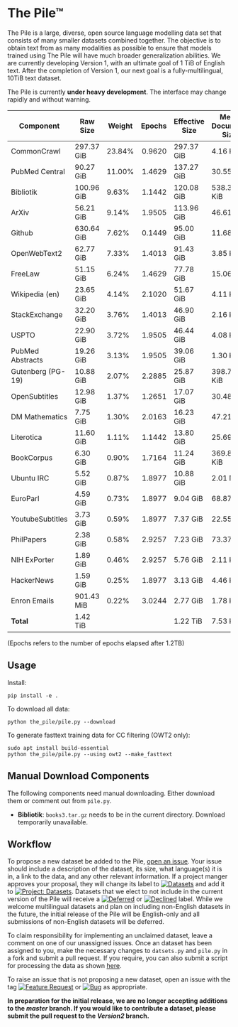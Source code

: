 # The Pile™

The Pile is a large, diverse, open source language modelling data set that consists of many smaller datasets combined together. The objective is to obtain text from as many modalities as possible to ensure that models trained using The Pile will have much broader generalization abilities. We are currently developing Version 1, with an ultimate goal of 1 TiB of English text. After the completion of Version 1, our next goal is a fully-multilingual, 10TiB text dataset.

The Pile is currently **under heavy development**. The interface may change rapidly and without warning. 


|    Component    | Raw Size |Weight|Epochs|Effective Size|Mean Document Size|
|-----------------|----------|------|-----:|--------------|------------------|
|CommonCrawl      |297.37 GiB|23.84%|0.9620|297.37 GiB    |4.16 KiB          |
|PubMed Central   |90.27 GiB |11.00%|1.4629|137.27 GiB    |30.55 KiB         |
|Bibliotik        |100.96 GiB|9.63% |1.1442|120.08 GiB    |538.36 KiB        |
|ArXiv            |56.21 GiB |9.14% |1.9505|113.96 GiB    |46.61 KiB         |
|Github           |630.64 GiB|7.62% |0.1449|95.00 GiB     |11.68 KiB         |
|OpenWebText2     |62.77 GiB |7.33% |1.4013|91.43 GiB     |3.85 KiB          |
|FreeLaw          |51.15 GiB |6.24% |1.4629|77.78 GiB     |15.06 KiB         |
|Wikipedia (en)   |23.65 GiB |4.14% |2.1020|51.67 GiB     |4.11 KiB          |
|StackExchange    |32.20 GiB |3.76% |1.4013|46.90 GiB     |2.16 KiB          |
|USPTO            |22.90 GiB |3.72% |1.9505|46.44 GiB     |4.08 KiB          |
|PubMed Abstracts |19.26 GiB |3.13% |1.9505|39.06 GiB     |1.30 KiB          |
|Gutenberg (PG-19)|10.88 GiB |2.07% |2.2885|25.87 GiB     |398.73 KiB        |
|OpenSubtitles    |12.98 GiB |1.37% |1.2651|17.07 GiB     |30.48 KiB         |
|DM Mathematics   |7.75 GiB  |1.30% |2.0163|16.23 GiB     |47.21 MiB         |
|Literotica       |11.60 GiB |1.11% |1.1442|13.80 GiB     |25.69 KiB         |
|BookCorpus       |6.30 GiB  |0.90% |1.7164|11.24 GiB     |369.87 KiB        |
|Ubuntu IRC       |5.52 GiB  |0.87% |1.8977|10.88 GiB     |2.01 MiB          |
|EuroParl         |4.59 GiB  |0.73% |1.8977|9.04 GiB      |68.87 KiB         |
|YoutubeSubtitles |3.73 GiB  |0.59% |1.8977|7.37 GiB      |22.55 KiB         |
|PhilPapers       |2.38 GiB  |0.58% |2.9257|7.23 GiB      |73.37 KiB         |
|NIH ExPorter     |1.89 GiB  |0.46% |2.9257|5.76 GiB      |2.11 KiB          |
|HackerNews       |1.59 GiB  |0.25% |1.8977|3.13 GiB      |4.46 KiB          |
|Enron Emails     |901.43 MiB|0.22% |3.0244|2.77 GiB      |1.78 KiB          |
|**Total**        |1.42 TiB  |      |      |1.22 TiB      |7.53 KiB          |





(Epochs refers to the number of epochs elapsed after 1.2TB)


## Usage


Install:

```
pip install -e .
```

To download all data:
```
python the_pile/pile.py --download
```

To generate fasttext training data for CC filtering (OWT2 only):
```
sudo apt install build-essential
python the_pile/pile.py --using owt2 --make_fasttext 
```

## Manual Download Components

The following components need manual downloading. Either download them or comment out from `pile.py`. 

 - **Bibliotik**: `books3.tar.gz` needs to be in the current directory. Download temporarily unavailable.

## Workflow

To propose a new dataset be added to the Pile, [open an issue](https://github.com/EleutherAI/The-Pile/issues/new). Your issue should include a description of the dataset, its size, what language(s) it is in, a link to the data, and any other relevant information. If a project manger approves your proposal, they will change its label to [![Datasets](https://img.shields.io/github/labels/EleutherAI/The-Pile/Dataset)](https://github.com/EleutherAI/The-Pile/labels/Dataset) and add it to [![Project: Datasets](https://img.shields.io/badge/Project-Datasets-lightgrey)](https://github.com/EleutherAI/The-Pile/projects/2). Datasets that we elect to not include in the current version of the Pile will receive a [![Deferred](https://img.shields.io/github/labels/EleutherAI/The-Pile/Deferred%20to%20v2)](https://github.com/EleutherAI/The-Pile/labels/Deferred%20to%20v2) or [![Declined](https://img.shields.io/github/labels/EleutherAI/The-Pile/Declined)](https://github.com/EleutherAI/The-Pile/labels/Declined) label. While we welcome multilingual  datasets and plan on including non-English datasets in the future, the initial release of the Pile will be English-only and all submissions of non-English datasets will be deferred.

To claim responsibility for implementing an unclaimed dataset, leave a comment on one of our unassigned issues. Once an dataset has been assigned to you, make the necessary changes to `datsets.py` and `pile.py` in a fork and submit a pull request. If you require, you can also submit a script for processing the data as shown [here](https://github.com/EleutherAI/pile_enron_emails).

To raise an issue that is not proposing a new dataset, open an issue with the tag [![Feature Request](https://img.shields.io/github/labels/EleutherAI/The-Pile/Feature%20Request)](https://github.com/EleutherAI/The-Pile/labels/Feature%20Request) or [![Bug](https://img.shields.io/github/labels/EleutherAI/The-Pile/Bug)](https://github.com/EleutherAI/The-Pile/labels/Bug) as appropriate.

**In preparation for the initial release, we are no longer accepting additions to the *master* branch. If you would like to contribute a dataset, please submit the pull request to the *Version2* branch.**
